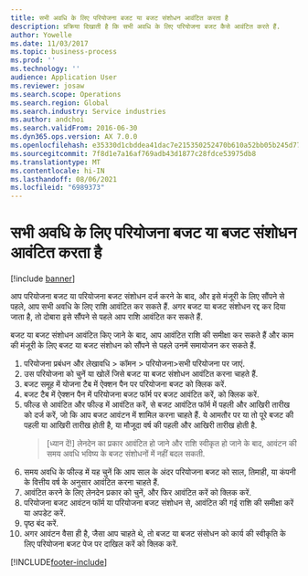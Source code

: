 ```yaml
---
title: सभी अवधि के लिए परियोजना बजट या बजट संशोधन आवंटित करता है
description: प्रक्रिया दिखाती है कि सभी अवधि के लिए परियोजना बजट कैसे आवंटित करते हैं.
author: Yowelle
ms.date: 11/03/2017
ms.topic: business-process
ms.prod: ''
ms.technology: ''
audience: Application User
ms.reviewer: josaw
ms.search.scope: Operations
ms.search.region: Global
ms.search.industry: Service industries
ms.author: andchoi
ms.search.validFrom: 2016-06-30
ms.dyn365.ops.version: AX 7.0.0
ms.openlocfilehash: e35330d1cbddea41dac7e215350252470b610a52bb05b245d7794a37415dcd3c
ms.sourcegitcommit: 7f8d1e7a16af769adb43d1877c28fdce53975db8
ms.translationtype: MT
ms.contentlocale: hi-IN
ms.lasthandoff: 08/06/2021
ms.locfileid: "6989373"
---
```

# <a name="allocate-a-project-budget-or-budget-revision-across-periods"></a>सभी अवधि के लिए परियोजना बजट या बजट संशोधन आवंटित करता है

[!include [banner](../../includes/banner.md)]

आप परियोजना बजट या परियोजना बजट संशोधन दर्ज करने के बाद, और इसे मंजूरी के लिए सौंपने से पहले, आप सभी अवधि के लिए राशि आवंटित कर सकते हैं. अगर बजट या बजट संशोधन रद्द कर दिया जाता है, तो दोबारा इसे सौंपने से पहले आप राशि आवंटित कर सकते हैं. 

बजट या बजट संशोधन आवंटित किए जाने के बाद, आप आवंटित राशि की समीक्षा कर सकते हैं और काम की मंजूरी के लिए बजट या बजट संशोधन को सौंपने से पहले उनमें समायोजन कर सकते हैं. 

1. परियोजना प्रबंधन और लेखावधि > कॉमन > परियोजना>सभी परियोजना पर जाएं. 
2. उस परियोजना को चुनें या खोलें जिसे बजट या बजट संशोधन आवंटित करना चाहते हैं. 
3. बजट समूह में योजना टैब में ऐक्शन पैन पर परियोजना बजट को क्लिक करें. 
4. बजट टैब में ऐक्शन पैन में परियोजना बजट फॉर्म पर बजट आवंटित करें, को क्लिक करें. 
5. फील्ड से आवंटित और फील्ड में आवंटित करें, से बजट आवंटित फॉर्म में पहली और आखिरी तारीख को दर्ज करें, जो कि आप बजट आवंटन में शामिल करना चाहते हैं. ये आमतौर पर या तो पूरे बजट की पहली या आखिरी तारीख होती है, या मौजूदा वर्ष की पहली और आखिरी तारीख होती है.  
   > [ध्यान दें!] लेनदेन का प्रकार आवंटित हो जाने और राशि स्वीकृत हो जाने के बाद, आवंटन की समय अवधि भविष्य के बजट संशोधनों में नहीं बदल सकती. 
6. समय अवधि के फील्ड में यह चुनें कि आप साल के अंदर परियोजना बजट को साल, तिमाही, या कंपनी के वित्तीय वर्ष के अनुसार आवंटित करना चाहते हैं.
7. आवंटित करने के लिए लेनदेन प्रकार को चुनें, और फिर आवंटित करें को क्लिक करें. 
8. परियोजना बजट आवंटन फॉर्म या परियोजना बजट संशोधन से, आवंटित की गई राशि की समीक्षा करें या अपडेट करें. 
9. पृष्ठ बंद करें.
10. अगर आवंटन वैसा ही है, जैसा आप चाहते थे, तो बजट या बजट संसोधन को कार्य की स्वीकृति के लिए परियोजना बजट पेज पर दाखिल करें को क्लिक करें.  




[!INCLUDE[footer-include](../../includes/footer-banner.md)]
